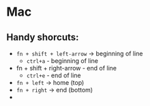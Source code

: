 # Mac

## Handy shorcuts:

 - `fn + shift + left-arrow` -> beginning of line
   - `ctrl+a` - beginning of line
 - fn + shift + right-arrow - end of line
   - `ctrl+e` - end of line
 - `fn + left` -> home (top)
 - `fn + right` -> end (bottom) 
- 